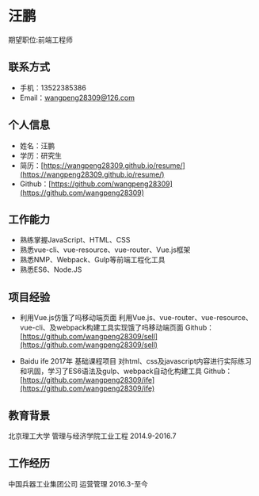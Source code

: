 汪鹏
=====
期望职位:前端工程师

联系方式
----
* 手机：13522385386
* Email：[wangpeng28309@126.com](wangpeng28309@126.com)


个人信息
----
* 姓名：汪鹏
* 学历：研究生
* 简历：[https://wangpeng28309.github.io/resume/](https://wangpeng28309.github.io/resume/)
* Github：[https://github.com/wangpeng28309](https://github.com/wangpeng28309)

工作能力
----
* 熟练掌握JavaScript、HTML、CSS
* 熟悉vue-cli、vue-resource、vue-router、Vue.js框架
* 熟悉NMP、Webpack、Gulp等前端工程化工具
* 熟悉ES6、Node.JS

项目经验
----
* 利用Vue.js仿饿了吗移动端页面
  利用Vue.js、vue-router、vue-resource、vue-cli、及webpack构建工具实现饿了吗移动端页面
  Github：[https://github.com/wangpeng28309/sell](https://github.com/wangpeng28309/sell)

* Baidu ife 2017年 基础课程项目
  对html、css及javascript内容进行实际练习和巩固，学习了ES6语法及gulp、webpack自动化构建工具
  Github：[https://github.com/wangpeng28309/ife](https://github.com/wangpeng28309/ife)

教育背景
----
北京理工大学 管理与经济学院工业工程 2014.9-2016.7

工作经历
-----
中国兵器工业集团公司 运营管理 2016.3-至今





